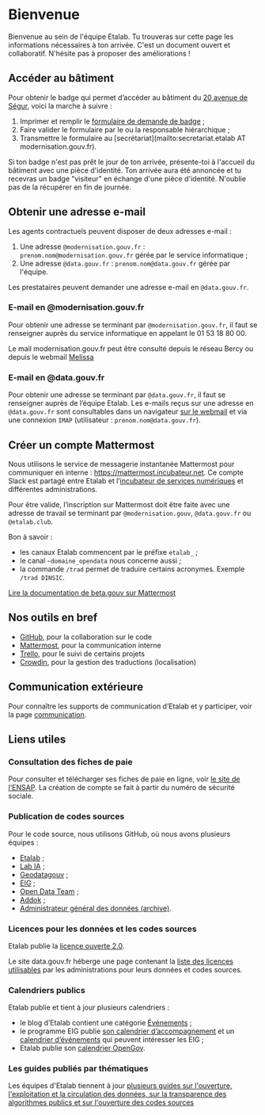 # Bienvenue

Bienvenue au sein de l'équipe Etalab. Tu trouveras sur cette page les informations nécessaires à ton arrivée. C'est un document ouvert et collaboratif. N'hésite pas à proposer des améliorations !

## Accéder au bâtiment

Pour obtenir le badge qui permet d’accéder au bâtiment du [20 avenue de Ségur](https://adresse.data.gouv.fr/map#18/48.8505/2.3083), voici la marche à suivre :

1. Imprimer et remplir le [formulaire de demande de badge](https://raw.github.com/wiki/betagouv/beta.gouv.fr/files/formulaire.pdf) ;
2. Faire valider le formulaire par le ou la responsable hiérarchique ;
3. Transmettre le formulaire au [secrétariat](mailto:secretariat.etalab AT modernisation.gouv.fr).

Si ton badge n'est pas prêt le jour de ton arrivée, présente-toi à l'accueil du bâtiment avec une pièce d'identité. Ton arrivée aura été annoncée et tu recevras un badge "visiteur" en échange d'une pièce d'identité. N'oublie pas de la récupérer en fin de journée.

## Obtenir une adresse e-mail

Les agents contractuels peuvent disposer de deux adresses e-mail :

1. Une adresse `@modernisation.gouv.fr` : `prenom.nom@modernisation.gouv.fr` gérée par le service informatique ;
2. Une adresse `@data.gouv.fr` : `prenom.nom@data.gouv.fr` gérée par l'équipe.

Les prestataires peuvent demander une adresse e-mail en `@data.gouv.fr`.

### E-mail en @modernisation.gouv.fr

Pour obtenir une adresse se terminant par `@modernisation.gouv.fr`, il faut se renseigner auprès du service informatique en appelant le 01 53 18 80 00.

Le mail modernisation.gouv.fr peut être consulté depuis le réseau Bercy ou depuis le webmail [Melissa](https://www.melissa.finances.gouv.fr/dana-na/auth/url_8/welcome.cgi)

### E-mail en @data.gouv.fr

Pour obtenir une adresse se terminant par `@data.gouv.fr`, il faut se renseigner auprès de l’équipe Etalab. Les e-mails reçus sur une adresse en `@data.gouv.fr` sont consultables dans un navigateur [sur le webmail](https://webmail.data.gouv.fr) et via une connexion `IMAP` (utilisateur : `prenom.nom@data.gouv.fr`).

## Créer un compte Mattermost

Nous utilisons le service de messagerie instantanée Mattermost pour communiquer en interne : https://mattermost.incubateur.net. Ce compte Slack est partagé entre Etalab et l’[incubateur de services numériques](https://beta.gouv.fr/) et différentes administrations.

Pour être valide, l’inscription sur Mattermost doit être faite avec une adresse de travail se terminant par `@modernisation.gouv`, `@data.gouv.fr` ou `@etalab.club`.

Bon à savoir :

- les canaux Etalab commencent par le préfixe `etalab_` ;
- le canal `~domaine_opendata` nous concerne aussi ;
- la commande `/trad` permet de traduire certains acronymes. Exemple `/trad DINSIC`.

[Lire la documentation de beta.gouv sur Mattermost](https://doc.incubateur.net/communaute/travailler-a-beta-gouv/jutilise-les-outils-de-la-communaute/mattermost)

## Nos outils en bref

- [GitHub](https://github.com/etalab), pour la collaboration sur le code
- [Mattermost](https://mattermost.incubateur.net), pour la communication interne
- [Trello](https://trello.com/etalab/home), pour le suivi de certains projets
- [Crowdin](https://crowdin.com), pour la gestion des traductions (localisation)

## Communication extérieure

Pour connaître les supports de communication d’Etalab et y participer, voir la page [communication](communication.md).

## Liens utiles

### Consultation des fiches de paie

Pour consulter et télécharger ses fiches de paie en ligne, voir [le site de l'ENSAP](https://ensap.gouv.fr/web/accueilnonconnecte).
La création de compte se fait à partir du numéro de sécurité sociale.

### Publication de codes sources

Pour le code source, nous utilisons GitHub, où nous avons plusieurs équipes :

- [Etalab](https://github.com/etalab) ;
- [Lab IA](https://github.com/etalab-ia) ;
- [Geodatagouv](https://github.com/geodatagouv) ;
- [EIG](https://github.com/entrepreneur-interet-general) ;
- [Open Data Team](https://github.com/opendatateam) ;
- [Addok](https://github.com/addok) ;
- [Administrateur général des données (archive)](https://github.com/sgmap-agd).

### Licences pour les données et les codes sources

Etalab publie la [licence ouverte
2.0](https://www.etalab.gouv.fr/licence-ouverte-open-licence).

Le site data.gouv.fr héberge une page contenant la [liste des licences
utilisables](https://www.data.gouv.fr/fr/licences) par les administrations pour leurs données et codes sources.

### Calendriers publics

Etalab publie et tient à jour plusieurs calendriers :

- le blog d’Etalab contient une catégorie [Événements](https://www.etalab.gouv.fr/tag/evenement) ;
- le programme EIG publie [son calendrier d’accompagnement](https://cloud.eig-forever.org/index.php/apps/calendar/p/5S4DP594PDIVTARU/EIG2018) et un [calendrier d’événements](https://cloud.eig-forever.org/index.php/apps/calendar/p/C1YPGSGZ1JZPVDDU/EIG2018-Open) qui peuvent intéresser les EIG ;
- Etalab publie son [calendrier OpenGov](https://openagenda.com/opengov?oaq%5Bpassed%5D=1&oaq%5Border%5D=latest).

### Les guides publiés par thématiques

Les équipes d'Etalab tiennent à jour [plusieurs guides sur l'ouverture, l'exploitation et la circulation des données, sur la transparence des algorithmes publics et sur l'ouverture des codes sources](https://guides.etalab.gouv.fr/accueil.html)

